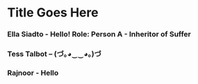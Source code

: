 # Title Goes Here

### Ella Siadto - Hello! Role: Person A - Inheritor of Suffer  
### Tess Talbot – (づ｡◕‿‿◕｡)づ
### Rajnoor - Hello
